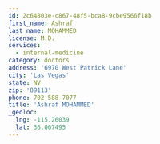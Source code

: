 ```yaml
---
id: 2c64803e-c867-48f5-bca8-9cbe9566f18b
first_name: Ashraf
last_name: MOHAMMED
license: M.D.
services:
  - internal-medicine
category: doctors
address: '6970 West Patrick Lane'
city: 'Las Vegas'
state: NV
zip: '89113'
phone: 702-588-7077
title: 'Ashraf MOHAMMED'
_geoloc:
  lng: -115.26039
  lat: 36.067495
---
```


